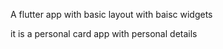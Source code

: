 A flutter app with basic layout with baisc widgets 

it is a personal card app with personal details



